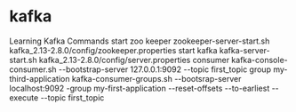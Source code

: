 # kafka
Learning Kafka
 Commands
 start zoo keeper
 zookeeper-server-start.sh kafka_2.13-2.8.0/config/zookeeper.properties
 start kafka
 kafka-server-start.sh kafka_2.13-2.8.0/config/server.properties
 consumer
 kafka-console-consumer.sh --bootstrap-server 127.0.0.1:9092 --topic first_topic group my-third-application
 kafka-consumer-groups.sh --bootsrap-server localhost:9092 -group my-first-application --reset-offsets --to-earliest --execute --topic first_topic 
 
